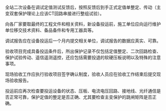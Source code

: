 全站二次设备在调试定值测试反馈后，按照反馈后到手正式定值单整定、传动（主变双套保护理论上应该CT回路串接进行整组试验）。

向各厂家要取最终的工程文件和相关资料，新设备投运前，施工单位应向运行维护单位移交技术资料、备品备件和专用工器具等。

调试报告应在设备投运后一个月内提交相关单位，调试报告的数据应真实、可靠。

验收项目完成具备投运条件后，所出保护记录不仅包括定值整定、二次回路检查、保护试验传动、遥信遥测遥控，还应包括需要投退的软硬压板说明以及特殊的注意事项。

现场验收工作应执行验收项目签字确认制度，验收人员应在验收工作结束后提交现场验收报告。

投运前应再次检查要投运设备的状态、压板、电流电压回路、接地线、光纤通信是否正常可靠，保护定值的整定是否正确、尤其要检查主变保护的跳闸矩阵是否正确。